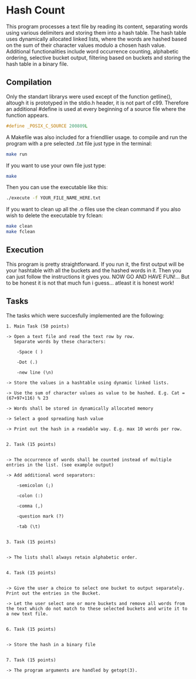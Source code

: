 # Hash Count

This program processes a text file by reading its content,
separating words using various delimiters and storing them into a hash table.
The hash table uses dynamically allocated linked lists, 
where the words are hashed based on the sum of their character values modulo a chosen hash value. 
Additional functionalities include word occurrence counting, alphabetic ordering,
selective bucket output, filtering based on buckets and storing the hash table in a binary file.

## Compilation

Only the standart librarys were used except of the function getline(), 
altough it is prototyped in the stdio.h header, it is not part of c99. 
Therefore an additional #define is used at every beginning of a source file where the function appears. 

```c
#define _POSIX_C_SOURCE 200809L
```

A Makefile was also included for a friendllier usage. to compile and run the program with a pre selected .txt file just type in the terminal:

```bash
make run
```

If you want to use your own file just type:

```bash
make
```

Then you can use the executable like this:

```bash
./execute -f YOUR_FILE_NAME_HERE.txt
```

If you want to clean up all the .o files use the clean command if you also wish to delete the executable try fclean:

```bash
make clean
make fclean
```

## Execution

This program is pretty straightforward. If you run it, the first output will be your hashtable with all the buckets and the hashed words in it. Then you can just follow the instructions it gives you. NOW GO AND HAVE FUN!... But to be honest it is not that much fun i guess... atleast it is honest work!

## Tasks 

The tasks which were succesfully implemented are the following:

```
1. Main Task (50 points)

-> Open a text file and read the text row by row.
   Separate words by these characters:

    -Space ( )

    -Dot (.)

    -new line (\n)

-> Store the values in a hashtable using dynamic linked lists.

-> Use the sum of character values as value to be hashed. E.g. Cat = (67+97+116) % 23

-> Words shall be stored in dynamically allocated memory

-> Select a good spreading hash value

-> Print out the hash in a readable way. E.g. max 10 words per row.


2. Task (15 points)


-> The occurrence of words shall be counted instead of multiple entries in the list. (see example output)

-> Add additional word separators:

    -semicolon (;)

    -colon (:)

    -comma (,)

    -question mark (?)

    -tab (\t)


3. Task (15 points)


-> The lists shall always retain alphabetic order.


4. Task (15 points)


-> Give the user a choice to select one bucket to output separately. Print out the entries in the Bucket.

-> Let the user select one or more buckets and remove all words from the text which do not match to these selected buckets and write it to a new text file.


6. Task (15 points)


-> Store the hash in a binary file


7. Task (15 points)

-> The program arguments are handled by getopt(3).
```

